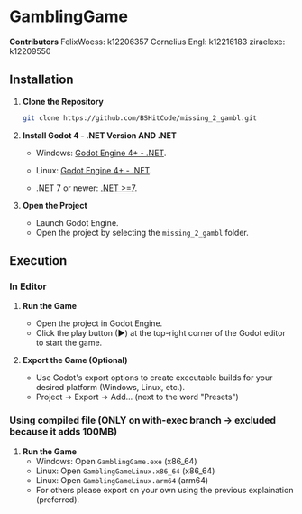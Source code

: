 # GamblingGame
**Contributors**
FelixWoess: k12206357
Cornelius Engl: k12216183
ziraelexe: k12209550

## Installation

1. **Clone the Repository**
   ```bash
   git clone https://github.com/BSHitCode/missing_2_gambl.git
   ```

2. **Install Godot 4 - .NET Version AND .NET**
   - Windows: [Godot Engine 4+ - .NET](https://godotengine.org/download).
   - Linux:  [Godot Engine 4+ - .NET](https://godotengine.org/download/linux/).
  
   - .NET 7 or newer: [.NET >=7](https://dotnet.microsoft.com/en-us/).

3. **Open the Project**
   - Launch Godot Engine.
   - Open the project by selecting the `missing_2_gambl` folder.

## Execution

### In Editor
1. **Run the Game**
   - Open the project in Godot Engine.
   - Click the play button (▶) at the top-right corner of the Godot editor to start the game.

2. **Export the Game (Optional)**
   - Use Godot's export options to create executable builds for your desired platform (Windows, Linux, etc.).
   - Project -> Export -> Add... (next to the word "Presets")
  
### Using compiled file (ONLY on with-exec branch -> excluded because it adds 100MB)
1. **Run the Game**
   - Windows: Open `GamblingGame.exe` (x86_64)
   - Linux: Open `GamblingGameLinux.x86_64` (x86_64)
   - Linux: Open `GamblingGameLinux.arm64` (arm64)
   - For others please export on your own using the previous explaination (preferred).
